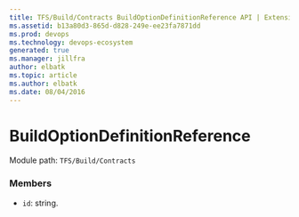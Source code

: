 ```yaml
---
title: TFS/Build/Contracts BuildOptionDefinitionReference API | Extensions for Azure DevOps Services
ms.assetid: b13a80d3-865d-d828-249e-ee23fa7871dd
ms.prod: devops
ms.technology: devops-ecosystem
generated: true
ms.manager: jillfra
author: elbatk
ms.topic: article
ms.author: elbatk
ms.date: 08/04/2016
---
```


# BuildOptionDefinitionReference

Module path: `TFS/Build/Contracts`


### Members

* `id`: string. 

